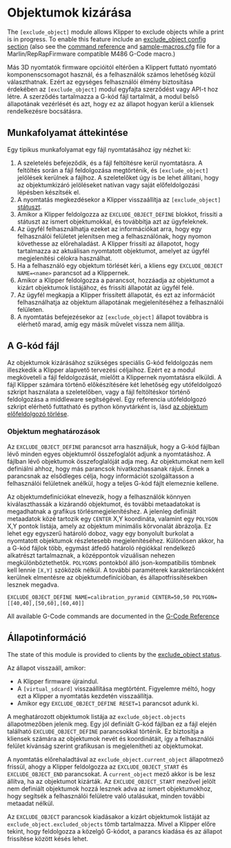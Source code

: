 # Objektumok kizárása

The `[exclude_object]` module allows Klipper to exclude objects while a print is in progress. To enable this feature include an [exclude_object config
section](Config_Reference.md#exclude_object) (also see the [command
reference](G-Codes.md#exclude-object) and [sample-macros.cfg](../config/sample-macros.cfg) file for a Marlin/RepRapFirmware compatible M486 G-Code macro.)

Más 3D nyomtatók firmware opcióitól eltérően a Klippert futtató nyomtató komponenscsomagot használ, és a felhasználók számos lehetőség közül választhatnak. Ezért az egységes felhasználói élmény biztosítása érdekében az `[exclude_object]` modul egyfajta szerződést vagy API-t hoz létre. A szerződés tartalmazza a G-kód fájl tartalmát, a modul belső állapotának vezérlését és azt, hogy ez az állapot hogyan kerül a kliensek rendelkezésre bocsátásra.

## Munkafolyamat áttekintése

Egy tipikus munkafolyamat egy fájl nyomtatásához így nézhet ki:

1. A szeletelés befejeződik, és a fájl feltöltésre kerül nyomtatásra. A feltöltés során a fájl feldolgozása megtörténik, és `[exclude_object]` jelölések kerülnek a fájlhoz. A szeletelőket úgy is be lehet állítani, hogy az objektumkizáró jelöléseket natívan vagy saját előfeldolgozási lépésben készítsék el.
1. A nyomtatás megkezdésekor a Klipper visszaállítja az `[exclude_object]` [státuszt](Status_Reference.md#exclude_object).
1. Amikor a Klipper feldolgozza az `EXCLUDE_OBJECT_DEFINE` blokkot, frissíti a státuszt az ismert objektumokkal, és továbbítja azt az ügyfeleknek.
1. Az ügyfél felhasználhatja ezeket az információkat arra, hogy egy felhasználói felületet jelenítsen meg a felhasználónak, hogy nyomon követhesse az előrehaladást. A Klipper frissíti az állapotot, hogy tartalmazza az aktuálisan nyomtatott objektumot, amelyet az ügyfél megjelenítési célokra használhat.
1. Ha a felhasználó egy objektum törlését kéri, a kliens egy `EXCLUDE_OBJECT NAME=<name>` parancsot ad a Klippernek.
1. Amikor a Klipper feldolgozza a parancsot, hozzáadja az objektumot a kizárt objektumok listájához, és frissíti állapotát az ügyfél felé.
1. Az ügyfél megkapja a Klipper frissített állapotát, és ezt az információt felhasználhatja az objektum állapotának megjelenítéséhez a felhasználói felületen.
1. A nyomtatás befejezésekor az `[exclude_object]` állapot továbbra is elérhető marad, amíg egy másik művelet vissza nem állítja.

## A G-kód fájl

Az objektumok kizárásához szükséges speciális G-kód feldolgozás nem illeszkedik a Klipper alapvető tervezési céljaihoz. Ezért ez a modul megköveteli a fájl feldolgozását, mielőtt a Klippernek nyomtatásra elküldi. A fájl Klipper számára történő előkészítésére két lehetőség egy utófeldolgozó szkript használata a szeletelőben, vagy a fájl feltöltéskor történő feldolgozása a middleware segítségével. Egy referencia utófeldolgozó szkript elérhető futtatható és python könyvtárként is, lásd [az objektum előfeldolgozó törlése](https://github.com/kageurufu/cancelobject-preprocessor).

### Objektum meghatározások

Az `EXCLUDE_OBJECT_DEFINE` parancsot arra használjuk, hogy a G-kód fájlban lévő minden egyes objektumról összefoglalót adjunk a nyomtatáshoz. A fájlban lévő objektumok összefoglalóját adja meg. Az objektumokat nem kell definiálni ahhoz, hogy más parancsok hivatkozhassanak rájuk. Ennek a parancsnak az elsődleges célja, hogy információt szolgáltasson a felhasználói felületnek anélkül, hogy a teljes G-kód fájlt elemeznie kellene.

Az objektumdefiníciókat elnevezik, hogy a felhasználók könnyen kiválaszthassák a kizárandó objektumot, és további metaadatokat is megadhatnak a grafikus törlésmegjelenítéshez. A jelenleg definiált metaadatok közé tartozik egy `CENTER` X,Y koordináta, valamint egy `POLYGON` X,Y pontok listája, amely az objektum minimális körvonalát ábrázolja. Ez lehet egy egyszerű határoló doboz, vagy egy bonyolult burkolat a nyomtatott objektumok részletesebb megjelenítéséhez. Különösen akkor, ha a G-kód fájlok több, egymást átfedő határoló régiókkal rendelkező alkatrészt tartalmaznak, a középpontok vizuálisan nehezen megkülönböztethetők. `POLYGONS` pontokból álló json-kompatibilis tömbnek kell lennie `[X,Y]` szóközök nélkül. A további paraméterek karakterláncokként kerülnek elmentésre az objektumdefinícióban, és állapotfrissítésekben lesznek megadva.

`EXCLUDE_OBJECT_DEFINE NAME=calibration_pyramid CENTER=50,50 POLYGON=[[40,40],[50,60],[60,40]]`

All available G-Code commands are documented in the [G-Code
Reference](./G-Codes.md#excludeobject)

## Állapotinformáció

The state of this module is provided to clients by the [exclude_object
status](Status_Reference.md#exclude_object).

Az állapot visszaáll, amikor:

- A Klipper firmware újraindul.
- A `[virtual_sdcard]` visszaállítása megtörtént. Figyelemre méltó, hogy ezt a Klipper a nyomtatás kezdetén visszaállítja.
- Amikor egy `EXCLUDE_OBJECT_DEFINE RESET=1` parancsot adunk ki.

A meghatározott objektumok listája az `exclude_object.objects` állapotmezőben jelenik meg. Egy jól definiált G-kód fájlban ez a fájl elején található `EXCLUDE_OBJECT_DEFINE` parancsokkal történik. Ez biztosítja a kliensek számára az objektumok nevét és koordinátáit, így a felhasználói felület kívánság szerint grafikusan is megjelenítheti az objektumokat.

A nyomtatás előrehaladtával az `exclude_object.current_object` állapotmező frissül, ahogy a Klipper feldolgozza az `EXCLUDE_OBJECT_START` és `EXCLUDE_OBJECT_END` parancsokat. A `current_object` mező akkor is be lesz állítva, ha az objektumot kizárták. Az `EXCLUDE_OBJECT_START` mezővel jelölt nem definiált objektumok hozzá lesznek adva az ismert objektumokhoz, hogy segítsék a felhasználói felületre való utalásukat, minden további metaadat nélkül.

Az `EXCLUDE_OBJECT` parancsok kiadásakor a kizárt objektumok listáját az `exclude_object.excluded_objects` tömb tartalmazza. Mivel a Klipper előre tekint, hogy feldolgozza a közelgő G-kódot, a parancs kiadása és az állapot frissítése között késés lehet.
